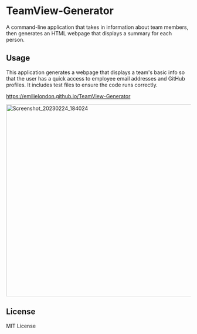 # TeamView-Generator
A command-line application that takes in information about team members, then generates an HTML webpage that displays a summary for each person.
## Usage
This application generates a webpage that displays a team's basic info so that the user has a quick access to employee email addresses and GitHub profiles.
It includes test files to ensure the code runs correctly.

https://emilielondon.github.io/TeamView-Generator

<img width="522" alt="Screenshot_20230224_184024" src="https://user-images.githubusercontent.com/91503119/221263927-6c41a33e-a5e8-40bd-a648-80033483e931.png">

## License
MIT License
